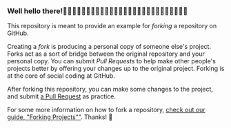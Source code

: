 ### Well hello there!🙂🙂🫦🙂🫦🙂🫦🙂🫦🙂🫦🙂🫦🙂🫦🙂🫦🙂🫦🙂🫦🙂🫦🙂🫦🙂🫦

This repository is meant to provide an example for *forking* a repository on GitHub.

Creating a *fork* is producing a personal copy of someone else's project. Forks act as a sort of bridge between the original repository and your personal copy. You can submit *Pull Requests* to help make other people's projects better by offering your changes up to the original project. Forking is at the core of social coding at GitHub.

After forking this repository, you can make some changes to the project, and submit [a Pull Request](https://github.com/octocat/Spoon-Knife/pulls) as practice.

For some more information on how to fork a repository, [check out our guide, "Forking Projects""](http://guides.github.com/overviews/forking/). Thanks! :sparkling_heart:
